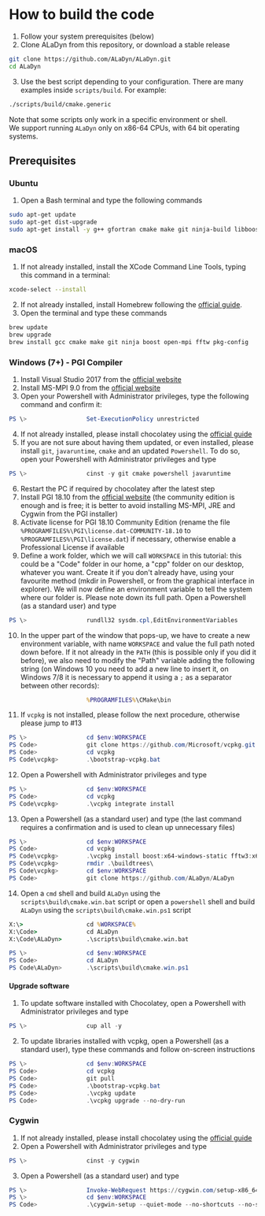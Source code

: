 # How to build the code

1) Follow your system prerequisites (below)
2) Clone ALaDyn from this repository, or download a stable release 

```bash
git clone https://github.com/ALaDyn/ALaDyn.git
cd ALaDyn
```

3) Use the best script depending to your configuration. There are many examples inside `scripts/build`. For example:

```bash
./scripts/build/cmake.generic
```

Note that some scripts only work in a specific environment or shell.  
We support running `ALaDyn` only on x86-64 CPUs, with 64 bit operating systems.

## Prerequisites

### Ubuntu

1) Open a Bash terminal and type the following commands

```bash
sudo apt-get update
sudo apt-get dist-upgrade
sudo apt-get install -y g++ gfortran cmake make git ninja-build libboost-all-dev libopenmpi-dev pkgconf libfftw3-dev pkg-config
```

### macOS

1) If not already installed, install the XCode Command Line Tools, typing this command in a terminal:

```bash
xcode-select --install
```

2) If not already installed, install Homebrew following the [official guide](https://brew.sh/index_it.html).
3) Open the terminal and type these commands

```bash
brew update
brew upgrade
brew install gcc cmake make git ninja boost open-mpi fftw pkg-config
```

### Windows (7+) - PGI Compiler

1) Install Visual Studio 2017 from the [official website](https://www.visualstudio.com/)
2) Install MS-MPI 9.0 from the [official website](https://www.microsoft.com/en-us/download/details.aspx?id=56511)
3) Open your Powershell with Administrator privileges, type the following command and confirm it:

```PowerShell
PS \>                 Set-ExecutionPolicy unrestricted
```

4) If not already installed, please install chocolatey using the [official guide](http://chocolatey.org)
5) If you are not sure about having them updated, or even installed, please install `git`, `javaruntime`, `cmake` and an updated `Powershell`. To do so, open your Powershell with Administrator privileges and type

```PowerShell
PS \>                 cinst -y git cmake powershell javaruntime
```

6) Restart the PC if required by chocolatey after the latest step
7) Install PGI 18.10 from the [official website](https://www.pgroup.com/products/community.htm) (the community edition is enough and is free; it is better to avoid installing MS-MPI, JRE and Cygwin from the PGI installer)
8) Activate license for PGI 18.10 Community Edition (rename the file `%PROGRAMFILES%\PGI\license.dat-COMMUNITY-18.10` to `%PROGRAMFILES%\PGI\license.dat`) if necessary, otherwise enable a Professional License if available
9) Define a work folder, which we will call `WORKSPACE` in this tutorial: this could be a "Code" folder in our home, a "cpp" folder on our desktop, whatever you want. Create it if you don't already have, using your favourite method (mkdir in Powershell, or from the graphical interface in explorer). We will now define an environment variable to tell the system where our folder is. Please note down its full path. Open a Powershell (as a standard user) and type

```PowerShell
PS \>                 rundll32 sysdm.cpl,EditEnvironmentVariables
```

10) In the upper part of the window that pops-up, we have to create a new environment variable, with name `WORKSPACE` and value the full path noted down before.
If it not already in the `PATH` (this is possible only if you did it before), we also need to modify the "Path" variable adding the following string (on Windows 10 you need to add a new line to insert it, on Windows 7/8 it is necessary to append it using a `;` as a separator between other records):

```cmd
                      %PROGRAMFILES%\CMake\bin
```

11) If `vcpkg` is not installed, please follow the next procedure, otherwise please jump to #13

```PowerShell
PS \>                 cd $env:WORKSPACE
PS Code>              git clone https://github.com/Microsoft/vcpkg.git
PS Code>              cd vcpkg
PS Code\vcpkg>        .\bootstrap-vcpkg.bat
```

12) Open a Powershell with Administrator privileges and type

```PowerShell
PS \>                 cd $env:WORKSPACE
PS Code>              cd vcpkg
PS Code\vcpkg>        .\vcpkg integrate install
```

13) Open a Powershell (as a standard user) and type (the last command requires a confirmation and is used to clean up unnecessary files)

```PowerShell
PS \>                 cd $env:WORKSPACE
PS Code>              cd vcpkg
PS Code\vcpkg>        .\vcpkg install boost:x64-windows-static fftw3:x64-windows-static msmpi:x64-windows-static
PS Code\vcpkg>        rmdir .\buildtrees\
PS Code\vcpkg>        cd $env:WORKSPACE
PS Code>              git clone https://github.com/ALaDyn/ALaDyn
```

14) Open a `cmd` shell and build `ALaDyn` using the `scripts\build\cmake.win.bat` script or open a `powershell` shell and build `ALaDyn` using the `scripts\build\cmake.win.ps1` script

```cmd
X:\>                  cd %WORKSPACE%
X:\Code>              cd ALaDyn
X:\Code\ALaDyn>       .\scripts\build\cmake.win.bat
```

```PowerShell
PS \>                 cd $env:WORKSPACE
PS Code>              cd ALaDyn
PS Code\ALaDyn>       .\scripts\build\cmake.win.ps1
```

#### Upgrade software

1) To update software installed with Chocolatey, open a Powershell with Administrator privileges and type

```PowerShell
PS \>                 cup all -y
```

2) To update libraries installed with vcpkg, open a Powershell (as a standard user), type these commands and follow on-screen instructions

```PowerShell
PS \>                 cd $env:WORKSPACE
PS Code>              cd vcpkg
PS Code>              git pull
PS Code>              .\bootstrap-vcpkg.bat
PS Code>              .\vcpkg update
PS Code>              .\vcpkg upgrade --no-dry-run
```

### Cygwin

1) If not already installed, please install chocolatey using the [official guide](http://chocolatey.org)
2) Open a Powershell with Administrator privileges and type

```PowerShell
PS \>                 cinst -y cygwin
```

3) Open a Powershell (as a standard user) and type

```PowerShell
PS \>                 Invoke-WebRequest https://cygwin.com/setup-x86_64.exe -OutFile $env:WORKSPACE\cygwin-setup.exe
PS \>                 cd $env:WORKSPACE
PS Code>              .\cygwin-setup --quiet-mode --no-shortcuts --no-startmenu --no-desktop --upgrade-also --packages gcc-g++,libopenmpi-devel,gcc-fortran,cmake,fftw3,libfftw3-devel,libboost-devel,zlib-devel,pkg-config
```
